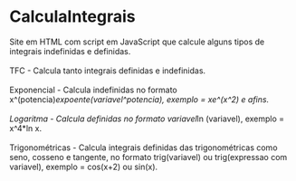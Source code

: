 # CalculaIntegrais
Site em HTML com script em JavaScript que calcule alguns tipos de integrais indefinidas e definidas.<br></br>
TFC - Calcula tanto integrais definidas e indefinidas.<br></br>
Exponencial - Calcula indefinidas no formato x^(potencia)*expoente(variavel^potencia), exemplo = xe^(x^2) e afins.<br></br>
Logaritma - Calcula definidas no formato variavel*ln (variavel), exemplo = x^4*ln x.<br></br>
Trigonométricas - Calcula integrais definidas das trigonométricas como seno, cosseno e tangente, no formato trig(variavel) ou trig(expressao com variavel), exemplo = cos(x+2) ou sin(x).
